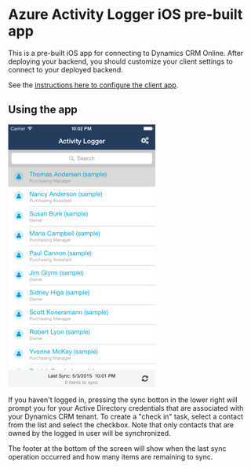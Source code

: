 # Azure Activity Logger iOS pre-built app

This is a pre-built iOS app for connecting to Dynamics CRM Online. After deploying your backend, you should customize your client settings to connect to your deployed backend.

See the [instructions here to configure the client app](../MobileServicesCrm#8-configure-and-run-the-client-app).

## Using the app

![Azure Activity Logger iOS Screenshot](../readme-files/activitylogger-screenshot.png)

If you haven't logged in, pressing the sync botton in the lower right will prompt you for your Active Directory credentials that are associated with your Dynamics CRM tenant. To create a "check in" task, select a contact from the list and select the checkbox. Note that only contacts that are owned by the logged in user will be synchronized.

The footer at the bottom of the screen will show when the last sync operation occurred and how many items are remaining to sync.



